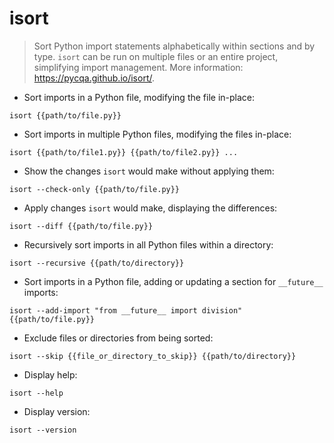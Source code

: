 # isort

> Sort Python import statements alphabetically within sections and by type.
> `isort` can be run on multiple files or an entire project, simplifying import management.
> More information: <https://pycqa.github.io/isort/>.

- Sort imports in a Python file, modifying the file in-place:

`isort {{path/to/file.py}}`

- Sort imports in multiple Python files, modifying the files in-place:

`isort {{path/to/file1.py}} {{path/to/file2.py}} ...`

- Show the changes `isort` would make without applying them:

`isort --check-only {{path/to/file.py}}`

- Apply changes `isort` would make, displaying the differences:

`isort --diff {{path/to/file.py}}`

- Recursively sort imports in all Python files within a directory:

`isort --recursive {{path/to/directory}}`

- Sort imports in a Python file, adding or updating a section for `__future__` imports:

`isort --add-import "from __future__ import division" {{path/to/file.py}}`

- Exclude files or directories from being sorted:

`isort --skip {{file_or_directory_to_skip}} {{path/to/directory}}`

- Display help:

`isort --help`

- Display version:

`isort --version`
